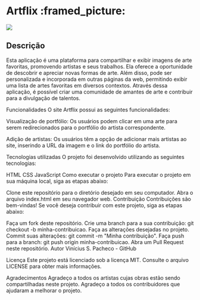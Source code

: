 <h1>Artflix :framed_picture:</h1>
<img src="C:\Users\K-NOX\OneDrive\Área de Trabalho\Knox\Programação\Projetos\artflix\images\home.jpeg">
<h2>Descrição</h2>
<p>Esta aplicação é uma plataforma para compartilhar e exibir imagens de arte favoritas, promovendo artistas e seus trabalhos. Ela oferece a oportunidade de descobrir e apreciar novas formas de arte. Além disso, pode ser personalizada e incorporada em outras páginas da web, permitindo exibir uma lista de artes favoritas em diversos contextos. Através dessa aplicação, é possível criar uma comunidade de amantes de arte e contribuir para a divulgação de talentos.</p>

Funcionalidades
O site Artflix possui as seguintes funcionalidades:

Visualização de portfólio: Os usuários podem clicar em uma arte para serem redirecionados para o portfólio do artista correspondente.

Adição de artistas: Os usuários têm a opção de adicionar mais artistas ao site, inserindo a URL da imagem e o link do portfólio do artista.

Tecnologias utilizadas
O projeto foi desenvolvido utilizando as seguintes tecnologias:

HTML
CSS
JavaScript
Como executar o projeto
Para executar o projeto em sua máquina local, siga as etapas abaixo:

Clone este repositório para o diretório desejado em seu computador.
Abra o arquivo index.html em seu navegador web.
Contribuição
Contribuições são bem-vindas! Se você deseja contribuir com este projeto, siga as etapas abaixo:

Faça um fork deste repositório.
Crie uma branch para a sua contribuição: git checkout -b minha-contribuicao.
Faça as alterações desejadas no projeto.
Commit suas alterações: git commit -m "Minha contribuição".
Faça push para a branch: git push origin minha-contribuicao.
Abra um Pull Request neste repositório.
Autor
Vinícius S. Pacheco - GitHub

Licença
Este projeto está licenciado sob a licença MIT. Consulte o arquivo LICENSE para obter mais informações.

Agradecimentos
Agradeço a todos os artistas cujas obras estão sendo compartilhadas neste projeto.
Agradeço a todos os contribuidores que ajudaram a melhorar o projeto.
